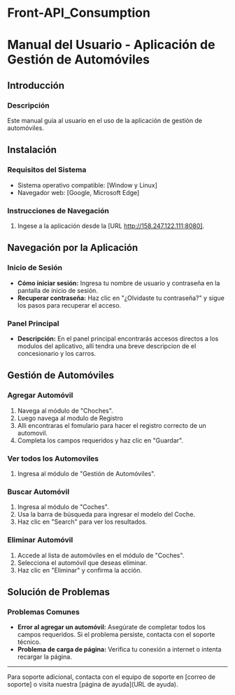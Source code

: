 # Front-API_Consumption

# Manual del Usuario - Aplicación de Gestión de Automóviles

## Introducción
### Descripción
Este manual guía al usuario en el uso de la aplicación de gestión de automóviles.

## Instalación
### Requisitos del Sistema
- Sistema operativo compatible: [Window  y Linux]
- Navegador web: [Google, Microsoft Edge]

### Instrucciones de Navegación
1. Ingese a la aplicación desde la [URL http://158.247.122.111:8080].

## Navegación por la Aplicación
### Inicio de Sesión
- **Cómo iniciar sesión:** Ingresa tu nombre de usuario y contraseña en la pantalla de inicio de sesión.
- **Recuperar contraseña:** Haz clic en "¿Olvidaste tu contraseña?" y sigue los pasos para recuperar el acceso.

### Panel Principal
- **Descripción:** En el panel principal encontrarás accesos directos a los modulos del aplicativo, allí tendra una breve descripcion de el concesionario y los carros.

## Gestión de Automóviles
### Agregar Automóvil
1. Navega al módulo de "Choches".
2. Luego navega al modulo de Registro
3. Alli encontraras el fomulario para hacer el registro correcto de un automovil.
4. Completa los campos requeridos y haz clic en "Guardar".

### Ver todos los Automoviles
1. Ingresa al módulo de "Gestión de Automóviles".
   
### Buscar Automóvil
1. Ingresa al módulo de "Coches".
2. Usa la barra de búsqueda para ingresar el modelo del Coche.
3. Haz clic en "Search" para ver los resultados.

### Eliminar Automóvil
1. Accede al lista de automóviles en el módulo de "Coches".
2. Selecciona el automóvil que deseas eliminar.
3. Haz clic en "Eliminar" y confirma la acción.

## Solución de Problemas
### Problemas Comunes
- **Error al agregar un automóvil:** Asegúrate de completar todos los campos requeridos. Si el problema persiste, contacta con el soporte técnico.
- **Problema de carga de página:** Verifica tu conexión a internet o intenta recargar la página.

---

Para soporte adicional, contacta con el equipo de soporte en [correo de soporte] o visita nuestra [página de ayuda](URL de ayuda).
